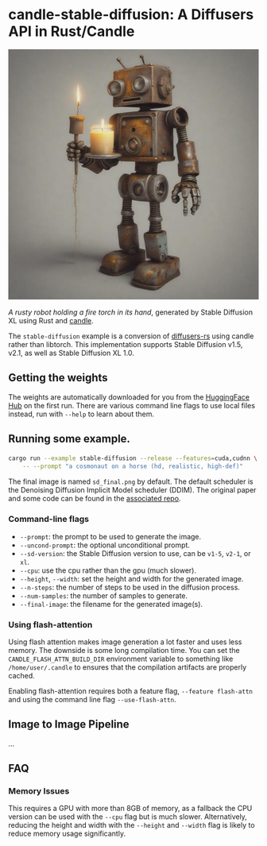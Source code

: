 # candle-stable-diffusion: A Diffusers API in Rust/Candle

![rusty robot holding a candle](./assets/stable-diffusion-xl.jpg)

_A rusty robot holding a fire torch in its hand_, generated by Stable Diffusion
XL using Rust and [candle](https://github.com/huggingface/candle).

The `stable-diffusion` example is a conversion of
[diffusers-rs](https://github.com/LaurentMazare/diffusers-rs) using candle
rather than libtorch. This implementation supports Stable Diffusion v1.5, v2.1,
as well as Stable Diffusion XL 1.0.

## Getting the weights

The weights are automatically downloaded for you from the [HuggingFace
Hub](https://huggingface.co/) on the first run. There are various command line
flags to use local files instead, run with `--help` to learn about them.

## Running some example.

```bash
cargo run --example stable-diffusion --release --features=cuda,cudnn \
    -- --prompt "a cosmonaut on a horse (hd, realistic, high-def)"
```

The final image is named `sd_final.png` by default.
The default scheduler is the Denoising Diffusion Implicit Model scheduler (DDIM). The
original paper and some code can be found in the [associated repo](https://github.com/ermongroup/ddim).

### Command-line flags

- `--prompt`: the prompt to be used to generate the image.
- `--uncond-prompt`: the optional unconditional prompt.
- `--sd-version`: the Stable Diffusion version to use, can be `v1-5`, `v2-1`, or
  `xl`.
- `--cpu`: use the cpu rather than the gpu (much slower).
- `--height`, `--width`: set the height and width for the generated image.
- `--n-steps`: the number of steps to be used in the diffusion process.
- `--num-samples`: the number of samples to generate.
- `--final-image`: the filename for the generated image(s).

### Using flash-attention

Using flash attention makes image generation a lot faster and uses less memory.
The downside is some long compilation time. You can set the
`CANDLE_FLASH_ATTN_BUILD_DIR` environment variable to something like
`/home/user/.candle` to ensures that the compilation artifacts are properly
cached.

Enabling flash-attention requires both a feature flag, `--feature flash-attn`
and using the command line flag `--use-flash-attn`.

## Image to Image Pipeline
...

## FAQ

### Memory Issues

This requires a GPU with more than 8GB of memory, as a fallback the CPU version can be used
with the `--cpu` flag but is much slower.
Alternatively, reducing the height and width with the `--height` and `--width`
flag is likely to reduce memory usage significantly.
